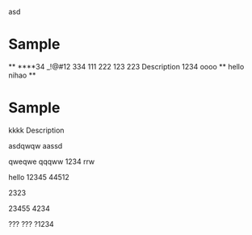 asd
# Sample
**
****34
_!@#12
334
111
222
123
223
Description
1234
oooo
**
hello
nihao
**
# Sample
kkkk
Description

asdqwqw
aassd

qweqwe
qqqww
1234
rrw



hello 12345
44512

2323

23455
4234

???
???
?1234
